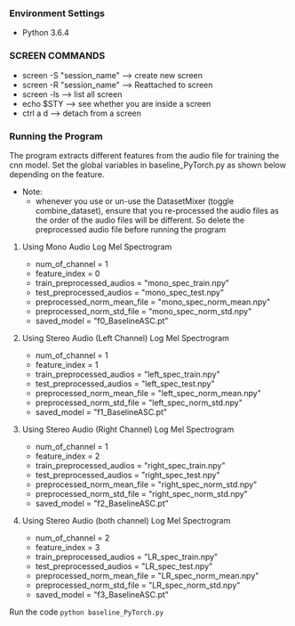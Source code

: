 ### Environment Settings
- Python 3.6.4

### SCREEN COMMANDS
- screen -S "session_name" --> create new screen
- screen -R "session_name" --> Reattached to screen
- screen -ls --> list all screen
- echo $STY --> see whether you are inside a screen
- ctrl a d --> detach from a screen

### Running the Program

The program extracts different features from the audio file for training the cnn model. Set the global variables in baseline_PyTorch.py as shown below depending on the feature.

* Note:
	- whenever you use or un-use the DatasetMixer (toggle combine_dataset), ensure that you re-processed the audio files as the order of the audio files will be different. So delete the preprocessed audio file before running the program

1. Using Mono Audio Log Mel Spectrogram
	- num_of_channel = 1
	- feature_index = 0
	- train_preprocessed_audios = "mono_spec_train.npy"
	- test_preprocessed_audios = "mono_spec_test.npy"
	- preprocessed_norm_mean_file = "mono_spec_norm_mean.npy"
	- preprocessed_norm_std_file = "mono_spec_norm_std.npy"
	- saved_model = "f0_BaselineASC.pt"

2. Using Stereo Audio (Left Channel) Log Mel Spectrogram
	- num_of_channel = 1
	- feature_index = 1
	- train_preprocessed_audios = "left_spec_train.npy"
	- test_preprocessed_audios = "left_spec_test.npy"
	- preprocessed_norm_mean_file = "left_spec_norm_mean.npy"
	- preprocessed_norm_std_file = "left_spec_norm_std.npy"
	- saved_model = "f1_BaselineASC.pt"

3. Using Stereo Audio (Right Channel) Log Mel Spectrogram
	- num_of_channel = 1
	- feature_index = 2
	- train_preprocessed_audios = "right_spec_train.npy"
	- test_preprocessed_audios = "right_spec_test.npy"
	- preprocessed_norm_mean_file = "right_spec_norm_std.npy"
	- preprocessed_norm_std_file = "right_spec_norm_std.npy"
	- saved_model = "f2_BaselineASC.pt"

4. Using Stereo Audio (both channel) Log Mel Spectrogram
	- num_of_channel = 2
	- feature_index = 3
	- train_preprocessed_audios = "LR_spec_train.npy"
	- test_preprocessed_audios = "LR_spec_test.npy"
	- preprocessed_norm_mean_file = "LR_spec_norm_mean.npy"
	- preprocessed_norm_std_file = "LR_spec_norm_std.npy"
	- saved_model = "f3_BaselineASC.pt"


Run the code `python baseline_PyTorch.py`



